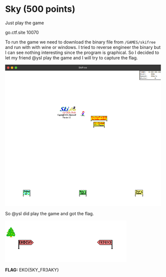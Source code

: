# Sky (500 points)

Just play the game

go.ctf.site 10070

To run the game we need to download the binary file from `/GAMES/skifree` and run with with wine or windows. I tried to reverse engineer the binary but I can see nothing interesting since the program is graphical. So I decided to let my friend @ysl play the game and I will try to capture the flag.

![Alt text](./_images/image.png)

So @ysl did play the game and got the flag.

![Alt text](./_images/image1.png)

**FLAG:** EKO{5KY_FR3AKY}